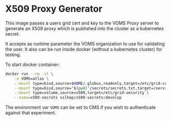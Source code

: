 
# X509 Proxy Generator
This image passes a users grid cert and key to the VOMS Proxy server to generate
an X509 proxy which is published into the cluster as a kubernetes secret.

It accepts as runtime parameter the VOMS organization to use for validating
the user. It also can be run inside docker (without a kubernetes cluster) for
testing.

To start docker container: 
```bash
docker run --rm -it \
    -e VOMS=atlas \
    --mount type=bind,source=$HOME/.globus,readonly,target=/etc/grid-certs \
    --mount type=bind,source="$(pwd)"/secrets/secrets.txt,target=/servicex/secrets.txt \
    --mount type=volume,source=x509,target=/etc/grid-security \
    --name=x509-secrets sslhep/x509-secrets:develop
```

The environment var `VOMS` can be set to CMS if you wish to authenticate against 
that experiment.
